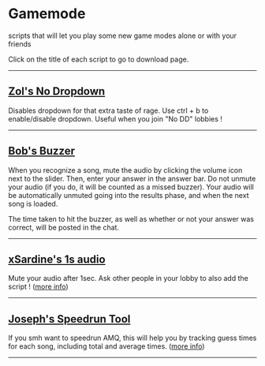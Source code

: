 # **Gamemode**

scripts that will let you play some new game modes alone or with your friends

Click on the title of each script to go to download page.

---

## [Zol's No Dropdown](https://github.com/amq-script-project/AMQ-Scripts/blob/master/gameplay/amqNoDropdown.user.js)

Disables dropdown for that extra taste of rage. Use ctrl + b to enable/disable dropdown. Useful when you join "No DD" lobbies !

---

## [Bob's Buzzer](https://files.catbox.moe/lipeqk.js)

When you recognize a song, mute the audio by clicking the volume icon next to the slider.
Then, enter your answer in the answer bar. Do not unmute your audio (if you do, it will be counted as a missed buzzer).
Your audio will be automatically unmuted going into the results phase, and when the next song is loaded.

The time taken to hit the buzzer, as well as whether or not your answer was correct, will be posted in the chat.

---

## [xSardine's 1s audio](https://github.com/xSardine/AMQ-Stuff/raw/main/1SecondAudio/1Second_Audio.user.js)

Mute your audio after 1sec. Ask other people in your lobby to also add the script !
([more info](https://github.com/xSardine/AMQ-Stuff/blob/main/1SecondAudio/README.md#1-second-audio))

---

## [Joseph's Speedrun Tool](https://github.com/TheJoseph98/AMQ-Scripts/raw/master/amqSpeedrun.user.js)

If you smh want to speedrun AMQ, this will help you by tracking guess times for each song, including total and average times. ([more info](https://github.com/TheJoseph98/AMQ-Scripts#speedrun-amqspeedrunuserjs))

---
